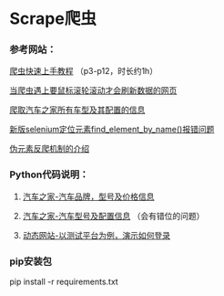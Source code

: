 # Scrape爬虫

### 参考网站：
[爬虫快速上手教程](https://www.bilibili.com/video/BV1d54y1g7db?p=3&vd_source=6e8838e84c2c07e761dd5c89a2220e22) （p3-p12，时长约1h）

[当爬虫遇上要鼠标滚轮滚动才会刷新数据的网页](https://blog.csdn.net/simon1223z/article/details/125540760) 

[爬取汽车之家所有车型及其配置的信息](https://www.cnblogs.com/kangz/p/10011348.html) 

[新版selenium定位元素find_element_by_name()报错问题](https://blog.csdn.net/m0_49076971/article/details/126233151) 

[伪元素反爬机制的介绍](https://bbs.huaweicloud.com/blogs/399726) 


### Python代码说明：

1. [汽车之家-汽车品牌，型号及价格信息](autotypes.py)   

2. [汽车之家-汽车型号及配置信息](autoparamater.py) （会有错位的问题）

3. [动态网站-以测试平台为例，演示如何登录](testbetter.py)


### pip安装包
pip install -r requirements.txt
